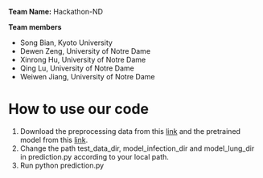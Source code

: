 
**Team Name:** Hackathon-ND

**Team members**

- Song Bian, Kyoto University
- Dewen Zeng, University of Notre Dame
- Xinrong Hu, University of Notre Dame
- Qing Lu, University of Notre Dame
- Weiwen Jiang, University of Notre Dame

# How to use our code

1. Download the preprocessing data from this [link](https://drive.google.com/drive/folders/1g2YDMp4wCALeQLBXi-NsY6eW_wExfHO-?usp=sharing) and the pretrained model from this [link](https://drive.google.com/drive/folders/1ASbqSiKx7d1m1nvSW6h0dba_HlIXA_oq?usp=sharing).
2. Change the path test_data_dir, model_infection_dir and model_lung_dir in prediction.py according to your local path.
3. Run python prediction.py
